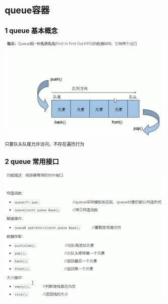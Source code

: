 # queue容器

## 1 queue 基本概念

![1](images/2022-06-01-16-32-04.png)  

只要队头队尾允许访问，不存在遍历行为  

## 2 queue 常用接口

![2](images/2022-06-01-16-34-21.png)  
